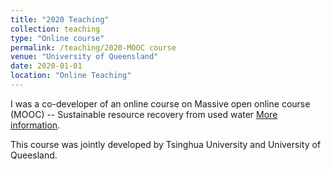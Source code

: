 ```yaml
---
title: "2020 Teaching"
collection: teaching
type: "Online course"
permalink: /teaching/2020-MOOC course
venue: "University of Queensland"
date: 2020-01-01
location: "Online Teaching"
---
```


I was a co-developer of an online course on Massive open online course (MOOC) --  Sustainable resource recovery from used water [More information](https://www.mooc-list.com/course/sustainable-resource-recovery-used-water-edx).

This course was jointly developed by Tsinghua University and University of Queesland.